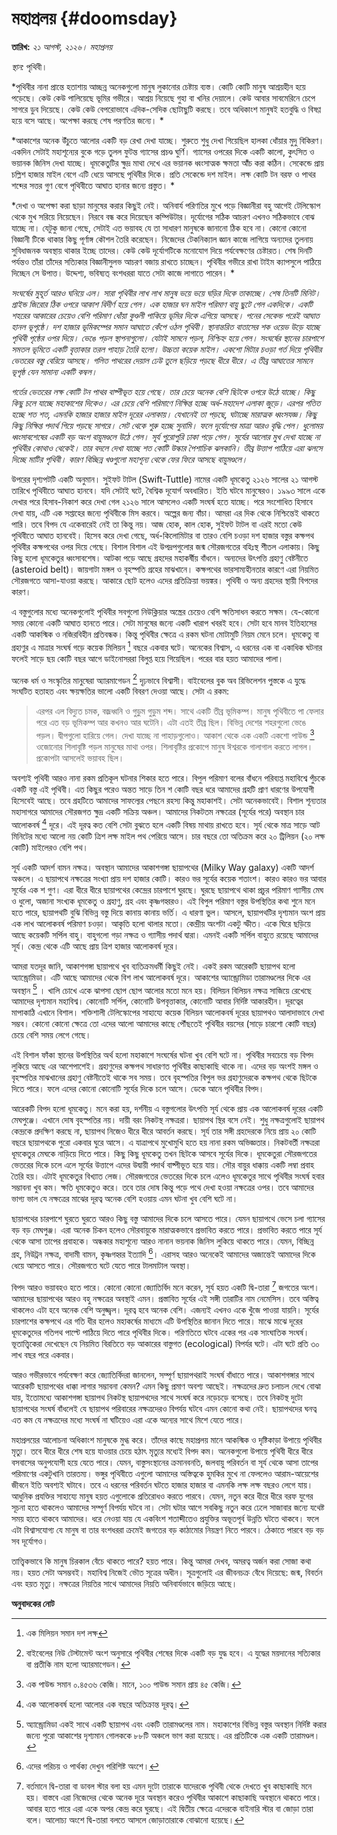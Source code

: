 # মহাপ্রলয় {#doomsday}

**তারিখ:** *২১ আগস্ট, ২১২৬। মহাপ্রলয়*

*স্থান:* পৃথিবী। 

*পৃথিবীর নানা প্রান্তে হতাশায় আচ্ছন্ন অনেকগুলো মানুষ লুকানোর চেষ্টায় ব্যস্ত। কোটি কোটি মানুষ আশ্রয়হীন হয়ে পড়েছে। কেউ কেউ পালিয়েছে ভূমির গভীরে। আশ্রয় নিয়েছে গুহা বা খনির দেয়ালে। কেউ আবার সাবমেরিনে চেপে সাগরে ডুব দিয়েছে। কেউ কেউ বেপরোভাবে এদিক-সেদিক ছোটাছুটি করছে। তবে অধিকাংশ মানুষই হতবুদ্ধি ও বিষণ্ণ হয়ে বসে আছে। অপেক্ষা করছে শেষ পরণতির জন্যে। *

*আকাশের অনেক উঁচুতে আলোর একটি বড় রেখা দেখা যাচ্ছে। শুরুতে শুধু দেখা গিয়েছিল হালকা ধোঁয়ার মুদু বিকিরণ। একদিন সেটাই মহাশূন্যের বুকে গড়ে তুলল ফুটন্ত গ্যাসের প্রচণ্ড ঘুর্ণি। গ্যাসের ওপরের দিকে একটি কালো, কুৎসিত ও ভয়ানক জিনিস দেখা যাচ্ছে। ধূমকেতুটির ক্ষুদ্র মাথা দেখে এর ভয়ানক ধ্বংসাত্মক ক্ষমতা আঁঁচ করা কঠিন। সেকেন্ডে প্রায় চল্লিশ হাজার মাইল বেগে এটি ধেয়ে আসছে পৃথিবীর দিকে। প্রতি সেকেন্ডে দশ মাইল। লক্ষ কোটি টন বরফ ও পাথর শব্দের সত্তর গুণ বেগে পৃথিবীতে আঘাত হানার জন্যে প্রস্তুত।  *

*দেখা ও অপেক্ষা করা ছাড়া মানুষের করার কিছুই নেই। অনিবার্য পরিণতির মুখে পড়ে বিজ্ঞানীরা বহু আগেই টেলিস্কোপ থেকে মুখ সরিয়ে নিয়েছেন। নিরবে বন্ধ করে দিয়েছেন কম্পিউটার। দূর্যোগের সঠিক আচরণ এখনও সঠিকভাবে বোঝ যাচ্ছে না। যেটুকু জানা গেছে, সেটাই এত ভয়াবহ যে তা সাধারণ মানুষকে জানানো ঠিক হবে না। কোনো কোনো বিজ্ঞানী টিকে থাকার কিছু পূর্ণাঙ্গ কৌশল তৈরি করেছেন। নিজেদের টেকনিক্যাল জ্ঞান কাজে লাগিয়ে অন্যদের তুলনায় সুবিধাজনক অবস্থায় থাকার ইচ্ছে তাদের। কেউ কেউ দূর্যোগটিকে মনোযোগ দিয়ে পর্যবেক্ষণের চেষ্টারত। শেষ দিনটি পর্যন্তও তাঁরা তাঁদের সত্যিকার বিজ্ঞানীসুলভ আচরণ বজায় রাখতে চাচ্ছেন। পৃথিবীর গভীরে রাখা টাইম ক্যাপসুলে পাঠিয়ে দিচ্ছেন সে উপাত্ত। উদ্দেশ্য, ভবিষ্যত্ বংশধররা যাতে সেটা কাজে লাগাতে পারেন।  *

*সংঘর্ষের মুহূর্ত আরও ঘনিয়ে এল। সারা পৃথিবীর লাখ লাখ মানুষ ভয়ে ভয়ে ঘড়ির দিকে তাকাচ্ছে। শেষ তিনটি মিনিট। 
গ্রাইন্ড জিরোর ঠিক ওপরে আকাশ বিদীর্ণ হয়ে গেল। এক হাজার ঘন মাইল পরিমাণ বায়ু ছুটে গেল একদিকে। একটি শহরের আকারের চেয়েও বেশি পরিমাণ ধোঁয়া কুণ্ডলী পাকিয়ে ভূমির দিকে এগিয়ে আসছে। পনের সেকেন্ড পরেই আঘাত হানল ভূপৃষ্ঠে। দশ হাজার ভূমিকম্পের সমান আঘাতে কেঁপে ওঠল পৃথিবী। স্থানান্তরিত বাতাসের শক ওয়েভ উড়ে যাচ্ছে পৃথিবী পৃষ্ঠের ওপর দিয়ে। ভেঙে পড়ল স্থাপনাগুলো। যেটাই সামনে পড়ল, নিশ্চিহ্ন হয়ে গেল। সংঘর্ষের স্থানের চারপাশে সমতল ভূমিতে একটি বৃত্তাকার তরল পাহাড় তৈরি হলো। উচ্চতা কয়েক মাইল। একশো মিটার চওড়া গর্ত দিয়ে পৃথিবীর ভেতরের বস্তু বেরিয়ে আসছে। গলিত পাথরের দেয়াল ঢেউ তুলে ছড়িয়ে পড়ছে ধীরে ধীরে। এ তীব্র আঘাতের সামনে ভূপৃষ্ঠ যেন সামান্য একটি কম্বল।*

*গর্তের ভেতরের লক্ষ কোটি টন পাথর বাষ্পীভূত হয়ে গেছে। তার চেয়ে অনেক বেশি ছিটকে ওপরে উঠে যাচ্ছে। কিছু কিছু চলে যাচ্ছে মহাকাশের দিকেও। এর চেয়ে বেশি পরিমাণে নিক্ষিপ্ত হচ্ছে অর্ধ-মহাদেশ এলাকা জুড়ে। এরপর পতিত হচ্ছে শত শত, এমনকি হাজার হাজার মাইল দূরের এলাকায়। যেখানেই তা পড়ছে, ঘটাচ্ছে মারাত্মক ধ্বংসযজ্ঞ। কিছু কিছু নিক্ষিপ্ত পদার্থ গিয়ে পড়ছে সাগরে। সেট থেকে শুরু হচ্ছে সুনামি। ফলে দূর্যোগের মাত্রা আরও বৃদ্ধি পেল। ধুলোময় ধ্বংসাবশেষের একটি বড় অংশ বায়ুমণ্ডলে উঠে গেল। সূর্য পুরোপুরি ঢাকা পড়ে গেল। সূর্যের আলোর মুখ দেখা যাচ্ছে না পৃথিবীর কোথাও থেকেই। তার বদলে দেখা যাচ্ছে শত কোটি উল্কার পৈশাচিক ঝলকানি। তীব্র উত্তাপ পাঠিয়ে এরা ঝলসে দিচ্ছে মাটির পৃথিবী। কারণ বিচ্ছিন্ন খণ্ডগুলো মহাশূন্য থেকে ফের ফিরে আসছে বায়ুমণ্ডলে।*  

উপরের দৃশ্যপটটি একটি অনুমান। সু্ইফট টাটল (Swift-Tuttle) নামের একটি ধূমকেতু ২১২৬ সালের ২১ আগস্ট তারিখে পৃথিবীতে আঘাত হানবে। যদি সেটাই ঘটে, বৈশ্বিক দূযোর্গ অবধারিত। ইতি ঘটবে মানুষেরও। ১৯৯৩ সালে একে দেখার পরে হিসাব-নিকাশ করে দেখা গেল ২১২৬ সালে আসলেও একটি সংঘর্ষ হতে যাচ্ছে। পরে সংশোধিত হিসাবে দেখা যায়, এটি এক সপ্তাহের জন্যে পৃথিবীকে মিস করবে। অল্পের জন্য বাঁচা। আমরা এর দিক থেকে নিশ্চিন্তেই থাকতে পারি। তবে বিপদ যে একেবারেই নেই তা কিন্তু নয়। আজ হোক, কাল হোক, সুইফট টাটল বা এরই মতো কেউ পৃথিবীতে আঘাত হানবেই। হিসেব করে দেখা গেছে, অর্ধ-কিলোমিটার বা তারও বেশি চওড়া দশ হাজার বস্তুর কক্ষপথ পৃথিবীর কক্ষপথের ওপর দিয়ে গেছে। বিশাল বিশাল এই উপদ্রপগুলোর জন্ম সৌরজগতের বহিঃস্থ শীতল এলাকায়। কিছু কিছু হলো ধূমকেতুর ধ্বংসাবশেষ। আটকা পড়ে আছে গ্রহদের মহাকর্ষীয় বাঁধনে। অন্যদের উৎপত্তি গ্রহাণু বেষ্টনীতে (asteroid belt)। জায়গাটা মঙ্গল ও বৃহস্পতি গ্রহের মাঝখানে। কক্ষপথের ভারসাম্যহীনতার কারণে এরা নিয়মিত সৌরজগতে আসা-যাওয়া করছে। আকারে ছোট হলেও এদের প্রতিক্রিয়া ভয়ঙ্কর। পৃথিবী ও অন্য গ্রহদের স্থায়ী বিপদের কারণ। 

এ বস্তুগুলোর মধ্যে অনেকগুলোই পৃথিবীর সবগুলো নিউক্লিয়ার অস্ত্রের চেয়েও বেশি ক্ষতিসাধন করতে সক্ষম। যে-কোনো সময় কোনো একটি আঘাত হানতে পারে। সেটা মানুষের জন্যে একটি খারাপ খবরই হবে। সেটা হবে মানব ইতিহাসের একটি আকস্মিক ও নজিরবিহীন প্রতিবন্ধক। কিন্তু পৃথিবীর ক্ষেত্রে এ রকম ঘটনা মোটামুটি নিয়ম মেনে চলে। ধূমকেতু বা গ্রহাণুর এ মাত্রার সংঘর্ষ গড়ে কয়েক মিলিয়ন [^1] বছরে একবার ঘটে। অনেকের বিশ্বাস, এ ধরনের এক বা একাধিক ঘটনার ফলেই সাড়ে ছয় কোটি বছর আগে ডাইনোসররা বিলুপ্ত হয়ে গিয়েছিল। পরের বার হয়ত আমাদের পালা। 

অনেক ধর্ম ও সংস্কৃতির মানুষেরা অ্যারমাগেডন [^2] দৃঢ়ভাবে বিশ্বাসী। বাইবেলের বুক অব রিভিলেশন পুস্তকে এ যুদ্ধে সংঘটিত হতাহত এবং ক্ষয়ক্ষতির ভালো একটি বিবরণ দেওয়া আছে। সেটা এ রকম:

> এরপর এল বিদ্যুত চমক, বজ্রধ্বনি ও গুড়ুম গুড়ুম শব্দ। সাথে একটি তীব্র ভূমিকম্প। মানুষ পৃথিবীতে পা ফেলার পরে এত বড় ভূমিকম্প আর কখনও আর ঘটেনি। এটা এতই তীব্র ছিল। বিভিন্ন দেশের শহরগুলো ভেঙে পড়ল। দ্বীপগুলো হারিয়ে গেল। দেখা যাচ্ছে না পাহাড়গুলোও। আকাশ থেকে এক একটি একশো পাউন্ড [^3] ওজোনোর শিলাবৃষ্টি পড়ল মানুষের মাথা ওপর। শিলাবৃষ্টির প্রকোপে মানুষ ঈশ্বরকে গালাগাল করতে লাগল। প্রকোপটা আসলেই ভয়াবহ ছিল। 

অবশ্যই পৃথিবী আরও নানা রকম প্রতিকূল ঘটনার শিকার হতে পারে। বিপুল পরিমাণ বলের বাঁধনে পরিব্যপ্ত মহাবিশ্বে পুঁচকে একটি বস্তু এই পৃথিবী। এত কিছুর পরেও অন্তত সাড়ে তিন শ কোটি বছর ধরে আমাদের গ্রহটি প্রাণ ধারণের উপযোগী হিসেবেই আছে। তবে গ্রহটিতে আমাদের সাফল্যের পেছনে রহস্য কিন্তু মহাকাশই। সেটা অনেকভাবেই। বিশাল শূন্যতার মহাসাগরে আমাদের সৌরজগত ক্ষুদ্র একটি সক্রিয় অঞ্চল। আমাদের নিকটতম নক্ষত্রের (সূর্যের পরে) অবস্থান চার আলোকবর্ষ [^4] দূরে। এই দূরত্ব কত বেশি সেটা বুঝতে হলে একটি বিষয় মাথায় রাখতে হবে। সূর্য থেকে মাত্র সাড়ে আট মিনিটের মধ্যে আলো নয় কোটি ত্রিশ লক্ষ মাইল পথ পেরিয়ে আসে।  চার বছরে তো অতিক্রম করে ২০ ট্রিলিয়ন (২০ লক্ষ কোটি) মাইলেরও বেশি পথ। 

সূর্য একটি আদর্শ বামন নক্ষত্র। অবস্থান আমাদের আকাশগঙ্গা ছায়াপথের (Milky Way galaxy) একটি আদর্শ অঞ্চলে। এ ছায়াপথে নক্ষত্রের সংখ্যা প্রায় দশ হাজার কোটি। কারও ভর সূর্যের কয়েক শতাংশ। কারও কারও ভর আবার সূর্যের এক শ গুণ। এরা ধীরে ধীরে ছায়াপথের কেন্দ্রের চারপাশে ঘুরছে। ঘুরছে ছায়াপথে থাকা প্রচুর পরিমাণ গ্যাসীয় মেঘ ও ধুলো, অজানা সংখ্যক ধূমকেতু ও গ্রহাণু, গ্রহ এবং কৃষ্ণগহ্বরও। এই বিপুল পরিমাণ বস্তুর উপস্থিতির কথা শুনে মনে হতে পারে, ছায়াপথটি বুঝি বিভিন্ন বস্তু দিয়ে কানায় কানায় ভর্তি। এ ধারণা ভুল। আসলে, ছায়াপথটির দৃশ্যমান অংশ প্রায় এক লাখ আলোকবর্ষ পরিমাণ চওড়া। আকৃতি হলো থালার মতো। কেন্দ্রীয় অংশটা একটু স্ফীত। একে ঘিরে ছড়িয়ে আছে কয়েকটি সর্পিল বাহু। বাহুগলো গড়া নক্ষত্র ও গ্যাসীয় পদার্থ দ্বারা। এমনই একটি সর্পিল বাহুতে রয়েছে আমাদের সূর্য। কেন্দ্র থেকে এটি আছে প্রায় ত্রিশ হাজার আলোকবর্ষ দূরে। 

আমরা যতদূর জানি, আকাশগঙ্গা ছায়াপথে খুব ব্যতিক্রমধর্মী কিছুই নেই। একই রকম আরেকটি ছায়াপথ হলো অ্যান্ড্রোমিডা। এটি আছে আমাদের থেকে বিশ লাখ আলোকবর্ষ দূরে। আকাশের অ্যান্ড্রোমিডা তারামণ্ডলের দিকে এর অবস্থান [^5] । খালি চোখে একে ঝাপসা ছোপ ছোপ আলোর মতো মনে হয়। বিলিয়ন বিলিয়ন নক্ষত্র সাজিয়ে রেখেছে আমাদের দৃশ্যমান মহাবিশ্ব। কোনোটি সর্পিল, কোনোটি উপবৃত্তাকার, কোনোটি আবার নির্দিষ্ট আকারহীন। দূরত্বের মাপাকাঠি এখানে বিশাল। শক্তিশালী টেলিস্কোপের সাহায্যে কয়েক বিলিয়ন আলোকবর্ষ দূরের ছায়াপথও আলাদাভাবে দেখা সম্ভব। কোনো কোনো ক্ষেত্রে তো এদের আলো আমাদের কাছে পৌঁছতেই পৃথিবীর বয়সের (সাড়ে চারশো কোটি বছর) চেয়ে বেশি সময় লেগে গেছে। 

এই বিশাল ফাঁকা স্থানের উপস্থিতির অর্থ হলো মহাকাশে সংঘর্ষের ঘটনা খুব বেশি ঘটে না। পৃথিবীর সবচেয়ে বড় বিপদ লুকিয়ে আছে এর আশেপাশেই। গ্রহাণুদের কক্ষপথ সাধারণত পৃথিবীর কাছাকাছি থাকে না। এদের বড় অংশই মঙ্গল ও বৃহস্পতির মাঝখানের গ্রহাণু বেষ্টনীতেই থাকে সব সময়। তবে বৃহস্পতির বিপুল ভর গ্রহাণুদেরকে কক্ষপথ থেকে ছিটকে দিতে পারে। ফলে এদের কোনো কোনোটি সূর্যের দিকে চলে আসে। ডেকে আনে পৃথিবীর বিপদ। 

আরেকটি বিপদ হলো ধূমকেতু। মনে করা হয়, দর্শনীয় এ বস্তুগলোর উৎপত্তি সূর্য থেকে প্রায় এক আলোকবর্ষ দূরের একটি মেঘপুঞ্জে। এখানে দোষ বৃহস্পতির নয়। দায়ী বরং নিকটস্থ নক্ষত্ররা। ছায়াপথ স্থির বসে নেই। শুধু নক্ষত্রগুলোই ছায়াপথ কেন্দ্রকে প্রদক্ষিণ করছে না, ছায়াপথ নিজেও ধীরে ধীরে আবর্তন করছে। সূর্য তার সঙ্গী গ্রহদেরকে নিয়ে প্রায় ২০ কোটি বছরে ছায়াপথকে পুরো একবার ঘুরে আসে। এ যাত্রাপথে মুখোমুখি হতে হয় নানা রকম অভিজ্ঞতার। নিকটবর্তী নক্ষত্ররা ধূমকেতুর মেঘকে নাড়িয়ে দিতে পারে। কিছু কিছু ধূমকেতু তখন ছিটকে আসবে সূর্যের দিকে। ধূমকেতুরা সৌরজগতের ভেতরের দিকে চলে এলে সূর্যের উত্তাপে এদের উদ্বায়ী পদার্থ বাষ্পীভূত হয়ে যায়। সৌর বায়ুর ধাক্কায় একটি লম্বা প্রবাহ তৈরি হয়। এটাই ধূমকেতুর বিখ্যাত লেজ। সৌরজগতের ভেতরের দিকে চলে এলেও ধূমকেতুর সাথে পৃথিবীর সংঘর্ষ হবার সম্ভাবনা খুব কম। ক্ষতি ধূমকেতুও করে। তবে তার দোষ কিন্তু পড়ে পথে দেখা হওয়া নক্ষত্রের ওপর। তবে আমাদের ভাগ্য ভাল যে নক্ষত্রের মাঝের দূরত্ব অনেক বেশি হওয়ায় এমন ঘটনা খুব বেশি ঘটে না। 

ছায়াপথের চারপাশে ঘুরতে ঘুরতে আরও কিছু বস্তু আমাদের দিকে চলে আসতে পারে। যেমন ছায়াপথে ভেসে চলা গ্যাসের বড় বড় মেঘপুঞ্জ। এরা অনেক চিকন হলেও সৌরবায়ুকে মারাত্মকভাবে প্রভাবিত করতে পারে। প্রভাবিত করতে পারে সূর্য থেকে আসা তাপের প্রবাহকে। অন্ধকার মহাশূন্যে আরও নানান ভয়নাক জিনিস লুকিয়ে থাকতে পারে। যেমন, বিচ্ছিন্ন গ্রহ, নিউট্রন নক্ষত্র, বাদামী বামন, কৃষ্ণগহ্বর ইত্যাদি [^6]। এরাসহ আরও অনেকেই আমাদের অজান্তেই আমাদের দিকে ধেয়ে আসতে পারে। সৌরজগতে ঘটে যেতে পারে টালমাটাল অবস্থা। 

বিপদ আরও ভয়াবহও হতে পারে। কোনো কোনো জ্যোতির্বিদ মনে করেন, সূর্য হয়ত একটি দ্বি-তারা [^7] জগতের অংশ। আমাদের ছায়াপথের আরও বহু নক্ষত্রের অবস্থাই এমন। প্রস্তাবিত সূর্যের এই সঙ্গী তারাটির নাম নেমেসিস। তবে অস্তিত্ব থাকলেও এটা হবে অনেক বেশি অনুজ্জ্বল। দূরত্ব হবে অনেক বেশি। এজন্যই এখনও একে খুঁজে পাওয়া যায়নি। সূর্যের চারপাশের কক্ষপথে এর গতি ধীর হলেও মহাকর্ষের মাধ্যমে এটি উপস্থিতির জানান দিতে পারে। মাঝে মাঝে দূরের ধূমকেতুদের গতিপথ পাল্টে পাঠিয়ে দিতে পারে পৃথিবীর দিকে। পরিণতিতে ঘটবে একের পর এক সাংঘাতিক সংঘর্ষ। ভূতাত্ত্বিকেরা দেখেছেন যে নিয়মিত বিরতিতে বড় আকারের বাস্তুগত (ecological) বিপর্যর ঘটে। এটা ঘটে প্রতি ৩০ লাখ বছর পরে একবার।  

আরও গভীরভাবে পর্যবেক্ষণ করে জ্যোতির্বিদরা জানলেন, সম্পূর্ণ ছায়াপথরাই সংঘর্ষ বাঁধাতে পারে। আকাশগঙ্গার সাথে আরেকটি ছায়াপথের ধাক্কা লাগার সম্ভাবনা কেমন? এমন কিছু প্রমাণ অবশ্য আছেই। নক্ষত্রদের দ্রুত চলাচল দেখে বোঝা যায়, ইতোমধ্যে আকাশগঙ্গা ছায়াপথ নিকটস্থ ছায়াপথদের সাথে সংঘর্ষ করে নড়েচড়ে বসেছে। তবে নিকটস্থ দুটো ছায়াপথের সংঘর্ষ বাঁধলেই যে ছায়াপথ পরিবারের নক্ষত্রদেরও বিপর্যয় ঘটবে এমন কোনো কথা নেই। ছায়াপথদের ঘনত্ব এত কম যে নক্ষত্রদের মধ্যে সংঘর্ষ না ঘটিয়েও এরা একে অন্যের সাথে মিশে যেতে পারে। 

মহাপ্রলয়ের আলোচনা অধিকাংশ মানুষকে মুগ্ধ করে। তাঁদের কাছে মহাপ্রলয় মানে আকস্মিক ও দৃষ্টিকাড়া উপায়ে পৃথিবীর মৃত্যু। তবে ধীরে ধীরে শেষ হয়ে যাওয়ার চেয়ে হঠাৎ মৃত্যুর মধ্যেই বিপদ কম। অনেকগুলো উপায়ে পৃথিবী ধীরে ধীরে বসবাসের অনুপযোগী হয়ে যেতে পারে। যেমন, বাস্তুসংস্থানের ক্রমানবনতি, জলবায়ু পরিবর্তন বা সূর্য থেকে আসা তাপের পরিমাণের একটুখানি তারতম্য। ভঙ্গুর পৃথিবীতে এগুলো আমাদের অস্তিত্বকে হুমকির মুখে না ফেললেও আরাম-আয়েশের জীবনে ইতি অবশ্যই ঘটাবে। তবে এ ধরনের পরিবর্তন ঘটতে হাজার হাজার বা এমনকি লক্ষ লক্ষ বছরও লেগে যায়। আধুনিক প্রযক্তির সাহায্যে মানুষ হয়ত এগুলোকে প্রতিরোধও করতে পারবে। যেমন, নতুন করে ধীরে ধীরে বরফ যুগের সূচনা হতে থাকলেও আমাদের সম্পূর্ণ বিপর্যয় ঘটবে না। সেটা ঘটার আগে সবকিছু নতুন করে ঢেলে সাজাবার জন্যে যথেষ্ট সময় হাতে থাকবে আমাদের। ধরে নেওয়া যায় যে একবিংশ শতাব্দীতেও প্রযুক্তির অভূতপূর্ব উন্নতি ঘটতে থাকবে। ফলে এটা বিশ্বাসযোগ্য যে মানুষ বা তার বংশধররা ক্রমেই জগতের বড় কাঠামোর নিয়ন্ত্রণ নিতে পারবে। ঠেকাতে পারবে বড় বড় সব দূর্যোগও। 

তাত্ত্বিকভাবে কি মানুষ চিরকাল বেঁচে থাকতে পারে? হয়ত পারে। কিন্তু আমরা দেখব, অমরত্ব অর্জন করা সোজা কথা নয়। হয়ত সেটা অসম্ভবই। মহাবিশ্ব নিজেই ভৌত সূত্রের অধীন। সূত্রগুলোই এর জীবনচক্র বেঁধে দিয়েছে: জন্ম, বিবর্তন এবং হয়ত মৃত্যু। নক্ষত্রের নিয়তির সাথে আমাদের নিয়তি অনিবার্যভাবে জড়িয়ে আছে। 

**অনুবাদকের নোট**

[^1]: এক মিলিয়ন সমান দশ লক্ষ

[^2]: বাইবেলের নিউ টেস্টামেন্ট অংশ অনুসারে পৃথিবীর শেষের দিকে একটি বড় যুদ্ধ হবে। এ যুদ্ধের ময়দানের সত্যিকার বা প্রতীকি নাম হলো অ্যারমাগেডন। 

[^3]: এক পাউন্ড সমান ০.৪৫৩৬ কেজি। মানে, ১০০ পাউন্ড সমান প্রায় ৪৫ কেজি। 

[^4]: এক আলোকবর্ষ হলো আলোর এক বছরে অতিক্রান্ত দূরত্ব। 

[^5]: অ্যান্ড্রোমিডা একই সাথে একটি ছায়াপথ এবং একটি তারামণ্ডলের নাম। মহাকাশের বিভিন্ন বস্তুর অবস্থান নির্দিষ্ট করার জন্যে পুরো আকাশের দৃশ্যমান গোলককে ৮৮টি অঞ্চলে ভাগ করা হয়েছে। এর প্রতিটিকে এক একটি তারামণ্ডল। 

[^6]:এদের পরিচয় ও পার্থক্য দেখুন পরিশিষ্ট অংশে। 

[^7]: বর্তমানে দ্বি-তারা বা ডাবল স্টার বলা হয় এমন দুটো তারাকে যাদেরকে পৃথিবী থেকে দেখতে খুব কাছাকাছি মনে হয়। বাস্তবে এরা নিজেদের থেকে অনেক দূরে অবস্থান করেও পৃথিবীর আকাশে কাছাকাছি অবস্থানে থাকতে পারে। আবার হতে পারে এরা একে অপর কেন্দ্র করে ঘুরছে। এই দ্বিতীয় ক্ষেত্রে এদেরকে বাইনারি স্টার বা জোড়া তারা বলে। আলোচ্য অংশে দ্বি-তারা বলতে আসলে জোড়াতারাকে বোঝানো হয়েছে। 
